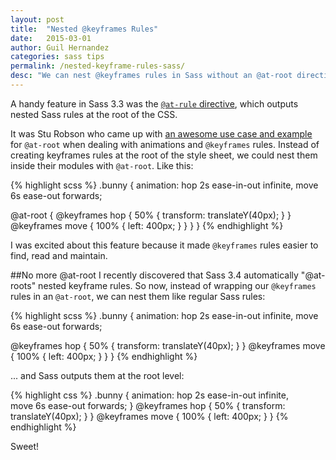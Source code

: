 ```yaml
---
layout: post
title:  "Nested @keyframes Rules"
date:   2015-03-01
author: Guil Hernandez
categories: sass tips
permalink: /nested-keyframe-rules-sass/
desc: "We can nest @keyframes rules in Sass without an @at-root directive."
---
```


A handy feature in Sass 3.3 was the [`@at-rule` directive](http://sass-lang.com/documentation/file.SASS_REFERENCE.html#at-root), which outputs nested Sass rules at the root of the CSS.

It was Stu Robson who came up with [an awesome use case and example](http://www.alwaystwisted.com/articles/2014-03-08-using-sass-33s-at-root-for-piece-of-mind) for `@at-root` when dealing with animations and `@keyframes` rules. Instead of creating keyframes rules at the root of the style sheet, we could nest them inside their modules with `@at-root`. Like this:

{% highlight scss %}
.bunny {
  animation: hop 2s ease-in-out infinite, 
             move 6s ease-out forwards;

  @at-root {
    @keyframes hop { 
      50%  { transform: translateY(40px); }
    }
    @keyframes move { 
      100% { left: 400px; }
    }
  }
}
{% endhighlight %}

I was excited about this feature because it made `@keyframes` rules easier to find, read and maintain.

##No more @at-root
I recently discovered that Sass 3.4 automatically "@at-roots" nested keyframe rules. So now, instead of wrapping our `@keyframes` rules in an `@at-root`, we can nest them like regular Sass rules:

{% highlight scss %}
.bunny {
  animation: hop 2s ease-in-out infinite, 
             move 6s ease-out forwards;

  @keyframes hop { 
    50%  { transform: translateY(40px); }
  }
  @keyframes move { 
    100% { left: 400px; }
  }
}
{% endhighlight %}

... and Sass outputs them at the root level:

{% highlight css %}
.bunny {
  animation: hop 2s ease-in-out infinite,  
             move 6s ease-out forwards;
}
@keyframes hop {
  50% {
    transform: translateY(40px);
  }
}
@keyframes move {
  100% {
    left: 400px;
  }
}
{% endhighlight %}

Sweet!